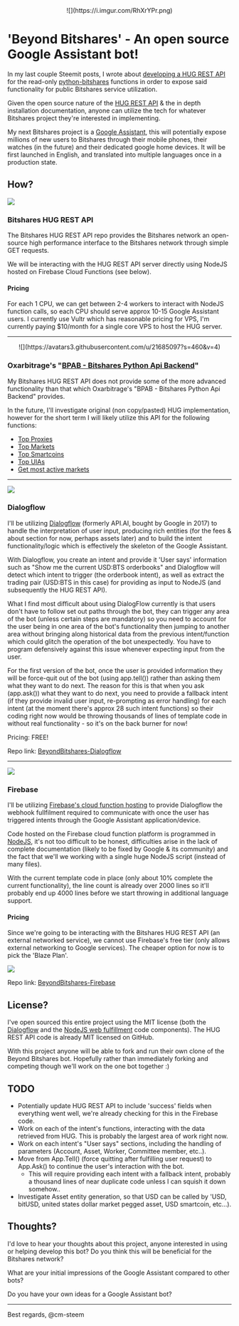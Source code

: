 <center>![](https://i.imgur.com/RhXrYPr.png)</center>

# 'Beyond Bitshares' - An open source Google Assistant bot!

In my last couple Steemit posts, I wrote about [developing a HUG REST API](https://steemit.com/bitshares/@cm-steem/several-updates-for-the-bitshares-hug-rest-api) for the read-only [python-bitshares](https://github.com/xeroc/python-bitshares) functions in order to expose said functionality for public Bitshares service utilization.

Given the open source nature of the [HUG REST API](https://github.com/BTS-CM/Bitshares-HUG-REST-API) & the in depth installation documentation, anyone can utilize the tech for whatever Bitshares project they're interested in implementing.

My next Bitshares project is a [Google Assistant](https://assistant.google.com/), this will potentially expose millions of new users to Bitshares through their mobile phones, their watches (in the future) and their dedicated google home devices. It will be first launched in English, and translated into multiple languages once in a production state.

## How?

![](https://steemitimages.com/DQmTMv8qRoiehEt1aKA4hcXQTyCArVP8grwoCdSn8PKTy1Z/image.png)

### Bitshares HUG REST API

The Bitshares HUG REST API repo provides the Bitshares network an open-source high performance interface to the Bitshares network through simple GET requests.

We will be interacting with the HUG REST API server directly using NodeJS hosted on Firebase Cloud Functions (see below).

#### Pricing

For each 1 CPU, we can get between 2-4 workers to interact with NodeJS function calls, so each CPU should serve approx 10-15 Google Assistant users. I currently use Vultr which has reasonable pricing for VPS, I'm currently paying $10/month for a single core VPS to host the HUG server.

---

<center>![](https://avatars3.githubusercontent.com/u/21685097?s=460&v=4)</center>

### Oxarbitrage's "[BPAB - Bitshares Python Api Backend](https://github.com/oxarbitrage/bitshares-python-api-backend)"

My Bitshares HUG REST API does not provide some of the more advanced functionality than that which Oxarbitrage's "BPAB - Bitshares Python Api Backend" provides.

In the future, I'll investigate original (non copy/pasted) HUG implementation, however for the short term I will likely utilize this API for the following functions:

* [Top Proxies](http://23.94.69.140:5000/top_proxies)
* [Top Markets](http://23.94.69.140:5000/top_markets)
* [Top Smartcoins](http://23.94.69.140:5000/top_smartcoins)
* [Top UIAs](http://23.94.69.140:5000/top_uias)
* [Get most active markets](http://23.94.69.140:5000/get_most_active_markets)

---

![](https://steemitimages.com/DQmd8AhU65LuXQTQtYGp4EesbiMU5eRQ7QrkysxGP13QZmn/image.png)

### Dialogflow

I'll be utilizing [Dialogflow](https://dialogflow.com/) (formerly API.AI, bought by Google in 2017) to handle the interpretation of user input, producing rich entities (for the fees & about section for now, perhaps assets later) and to build the intent functionality/logic which is effectively the skeleton of the Google Assistant.

With Dialogflow, you create an intent and provide it 'User says' information such as "Show me the current USD:BTS orderbooks" and Dialogflow will detect which intent to trigger (the orderbook intent), as well as extract the trading pair (USD:BTS in this case) for providing as input to NodeJS (and subsequently the HUG REST API).

What I find most difficult about using DialogFlow currently is that users don't have to follow set out paths through the bot, they can trigger any area of the bot (unless certain steps are mandatory) so you need to account for the user being in one area of the bot's functionality then jumping to another area without bringing along historical data from the previous intent/function which could glitch the operation of the bot unexpectedly. You have to program defensively against this issue whenever expecting input from the user.

For the first version of the bot, once the user is provided information they will be force-quit out of the bot (using app.tell()) rather than asking them what they want to do next. The reason for this is that when you ask (app.ask()) what they want to do next, you need to provide a fallback intent (if they provide invalid user input, re-prompting as error handling) for each intent (at the moment there's approx 28 such intent functions) so their coding right now would be throwing thousands of lines of template code in without real functionality - so it's on the back burner for now!

Pricing: FREE!

Repo link: [BeyondBitshares-Dialogflow](https://github.com/BTS-CM/BeyondBitshares-Dialogflow)

---

![](https://steemitimages.com/DQmSiHrTSvMgfb4ardKsKCJb162tdSAbz3ye8kWhjcFYB79/image.png)

### Firebase

I'll be utilizing [Firebase's cloud function hosting](https://firebase.google.com/products/functions/) to provide Dialogflow the webhook fullfilment required to communicate with once the user has triggered intents through the Google Assistant application/device.

Code hosted on the Firebase cloud function platform is programmed in [NodeJS](https://nodejs.org/en/), it's not too difficult to be honest, difficulties arise in the lack of complete documentation (likely to be fixed by Google & its community) and the fact that we'll we working with a single huge NodeJS script (instead of many files).

With the current template code in place (only about 10% complete the current functionality), the line count is already over 2000 lines so it'll probably end up 4000 lines before we start throwing in additional language support.

#### Pricing

Since we're going to be interacting with the Bitshares HUG REST API (an external networked service), we cannot use Firebase's free tier (only allows external networking to Google services). The cheaper option for now is to pick the 'Blaze Plan'.

![](https://steemitimages.com/DQmX7TTmxFLuGWa344PTQY9bpwmLit1mZ6r4f3YstFkw9Zj/image.png)

Repo link: [BeyondBitshares-Firebase](https://github.com/BTS-CM/BeyondBitshares-Firebase)

## License?

I've open sourced this entire project using the MIT license (both the [Dialogflow](https://github.com/BTS-CM/BeyondBitshares-Dialogflow) and the [NodeJS web fulfillment](https://github.com/BTS-CM/BeyondBitshares-Firebase) code components). The HUG REST API code is already MIT licensed on GitHub.

With this project anyone will be able to fork and run their own clone of the Beyond Bitshares bot. Hopefully rather than immediately forking and competing though we'll work on the one bot together :)

## TODO

* Potentially update HUG REST API to include 'success' fields when everything went well, we're already checking for this in the Firebase code.
* Work on each of the intent's functions, interacting with the data retrieved from HUG. This is probably the largest area of work right now.
* Work on each intent's "User says" sections, including the handling of parameters (Account, Asset, Worker, Committee member, etc..).
* Move from App.Tell() (force quitting after fulfilling user request) to App.Ask() to continue the user's interaction with the bot.
  * This will require providing each intent with a fallback intent, probably a thousand lines of near duplicate code unless I can squish it down somehow..
* Investigate Asset entity generation, so that USD can be called by 'USD, bitUSD, united states dollar market pegged asset, USD smartcoin, etc...).

## Thoughts?

I'd love to hear your thoughts about this project, anyone interested in using or helping develop this bot? Do you think this will be beneficial for the Bitshares network?

What are your initial impressions of the Google Assistant compared to other bots?

Do you have your own ideas for a Google Assistant bot?

---

Best regards,
@cm-steem
